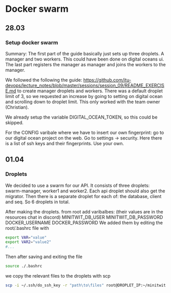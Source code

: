 # Docker swarm

## 28.03

### Setup docker swarm

Summary: The first part of the guide basically just sets up three droplets. A manager and two workers. This could have been done on digital oceans ui. The last part registers the manager as manager and joins the workers to the manager.

We followed the following the guide: https://github.com/itu-devops/lecture_notes/blob/master/sessions/session_09/README_EXERCISE.md
to create manager droplets and workers.
There was a default droplet limit of 3, so we requested an increase by going to setting on digital ocean and scrolling down to droplet limit. This only worked with the team owner (Christian).

We already setup the variable DIGITAL_OCEAN_TOKEN, so this could be skipped.

For the CONFIG varibale where we have to insert our own fingerprint:
go to our digital ocean project on the web. Go to settings -> security. Here there is a list of ssh keys and their fingerprints. Use your own.

## 01.04

### Droplets

We decided to use a swarm for our API. It consists of three droplets: swarm-manager, worker1 and worker2.
Each api droplet should also get the migrator. 
Then there is a separate droplet for each of: the database, client and seq.
So 6 droplets in total.

After making the droplets. from root
add varibalbes: (their values are in the resources chat in discord)
MINITWIT_DB_USER
MINITWIT_DB_PASSWORD
DOCKER_USERNAME
DOCKER_PASSWORD
We added them by editing the root/.bashrc file with 
```bash
export VAR="value"
export VAR2="value2"
#...
```

Then after saving and exiting the file
```bash
source ./.bashrc
```

we copy the relevant files to the droplets with scp
```bash
scp -i ~/.ssh/do_ssh_key -r "path\to\files" root@DROPLET_IP:~/minitwit
```